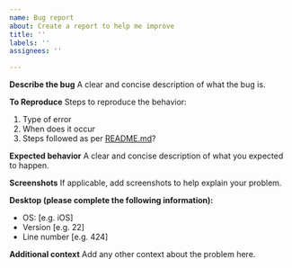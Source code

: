 ```yaml
---
name: Bug report
about: Create a report to help me improve
title: ''
labels: ''
assignees: ''

---
```


**Describe the bug**
A clear and concise description of what the bug is.

**To Reproduce**
Steps to reproduce the behavior:
1. Type of error
2. When does it occur
3. Steps followed as per [README.md](https://github.com/thevickypedia/Jarvis_UI/blob/main/README.md)?

**Expected behavior**
A clear and concise description of what you expected to happen.

**Screenshots**
If applicable, add screenshots to help explain your problem.

**Desktop (please complete the following information):**
 - OS: [e.g. iOS]
 - Version [e.g. 22]
 - Line number [e.g. 424]

**Additional context**
Add any other context about the problem here.
